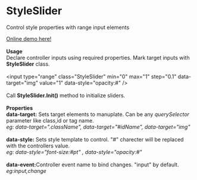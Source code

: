 # StyleSlider
Control style properties with range input elements

<a href="https://diwsi.github.io/styleslider/index.html">Online demo here!</a>
<br><br><b>Usage</b><br>
Declare controller inputs using required properties. Mark target inputs with <b>StyleSlider</b> class.
<br>
<br>
&lt;input type="range" class="StyleSlider" min="0" max="1" step="0.1" 
data-target="img" value="1" data-style="opacity:#" /&gt;
<br>
<br>
Call   <b>StyleSlider.Init()</b> method to initialize sliders.
<br><br>
<b>Properties</b><br>
<b>data-target:</b> Sets target elements to manuplate. Can be any <i>querySelector</i> parameter like class,id or tag name.
<br><i> eg: data-target=".className", data-target="#idName", data-target="img" </i>  <br> <br>
<b>data-style:</b> Sets style template to control. "#" charecter will be replaced with the controllers value.
<br> <i>eg: data-style="font-size:#pt" , data-style="opacity:#" </i> <br>  
<b>data-event:</b>Controller event name to bind changes. "input" by default.<br>
<i>eg:input,change</i>
